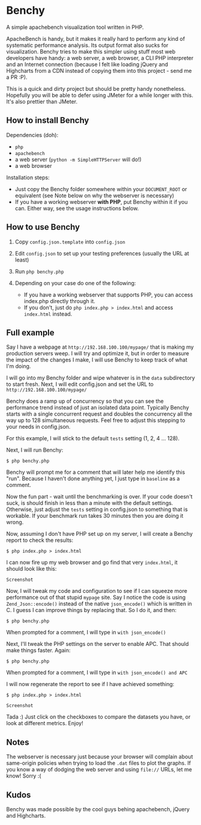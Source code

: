 Benchy 
======

A simple apachebench visualization tool written in PHP.

ApacheBench is handy, but it makes it really hard to perform any kind
of systematic performance analysis. Its output format also sucks for
visualization. Benchy tries to make this simpler using stuff most web
developers have handy: a web server, a web browser, a CLI PHP interpreter and an
Internet connection (because I felt like loading jQuery and Highcharts
from a CDN instead of copying them into this project - send me a PR :P).

This is a quick and dirty project but should be pretty handy nonetheless.
Hopefully you will be able to defer using JMeter for a while longer with this. It's also prettier than JMeter.


How to install Benchy
---------------------

Dependencies (doh):

 * `php`
 * `apachebench`
 * a web server (`python -m SimpleHTTPServer` will do!)
 * a web browser

Installation steps:

 * Just copy the Benchy folder somewhere within your `DOCUMENT_ROOT` or equivalent (see Note below on why the webserver is necessary)
 * If you have a working webserver **with PHP**, put Benchy within it if you
   can. Either way, see the usage instructions below.


How to use Benchy
-----------------

1. Copy `config.json.template` into `config.json`
2. Edit `config.json` to set up your testing preferences (usually the URL at least)
3. Run `php benchy.php`
4. Depending on your case do one of the following:

    *  If you have a working webserver that supports PHP, you can access index.php directly through it.
    * If you don't, just do `php index.php > index.html` and access `index.html` instead.


Full example
------------

Say I have a webpage at `http://192.168.100.100/mypage/` that is making my production
servers weep. I will try and optimize it, but in order to measure the impact of the
changes I make, I will use Benchy to keep track of what I'm doing.

I will go into my Benchy folder and wipe whatever is in the `data`  subdirectory to
start fresh. Next, I will edit config.json and set the URL to `http://192.168.100.100/mypage/`

Benchy does a ramp up of concurrency so that you can see the performance trend instead
of just an isolated data point. Typically Benchy starts with a single concurrent request
and doubles the concurrency all the way up to 128 simultaneous requests. Feel free to adjust
this stepping to your needs in config.json.

For this example, I will stick to the default `tests` setting (1, 2, 4 ... 128).

Next, I will run Benchy:

    $ php benchy.php

Benchy will prompt me for a comment that will later help me identify this "run". Because
I haven't done anything yet, I just type in `baseline` as a comment.

Now the fun part - wait until the benchmarking is over. If your code doesn't suck,
is should finish in less than a minute with the default settings. Otherwise, just
adjust the `tests` setting in config.json to something that is workable. If your
benchmark run takes 30 minutes then you are doing it wrong.

Now, assuming I don't have PHP set up on my server, I will create a Benchy report
to check the results:

    $ php index.php > index.html

I can now fire up my web browser and go find that very `index.html`, it should look
like this:

~~~~~~~~~~~~~~~~~~~~~~~~~~~~~~~~~~~
Screenshot
~~~~~~~~~~~~~~~~~~~~~~~~~~~~~~~~~~~

Now, I will tweak my code and configuration to see if I can squeeze more performance
out of that stupid `mypage` site. Say I notice the code is using `Zend_Json::encode()` instead
of the native `json_encode()` which is written in C. I guess I can improve things by
replacing that. So I do it, and then:

    $ php benchy.php

When prompted for a comment, I will type in `with json_encode()`

Next, I'll tweak the PHP settings on the server to enable APC. That should make
things faster. Again:

    $ php benchy.php

When prompted for a comment, I will type in `with json_encode() and APC`

I will now regenerate the report to see if I have achieved something:
    
    $ php index.php > index.html

~~~~~~~~~~~~~~~~~~~~~~~~~~~~~~~~~
Screenshot
~~~~~~~~~~~~~~~~~~~~~~~~~~~~~~~~~

Tada :) Just click on the checkboxes to compare the datasets you have, or
look at different metrics. Enjoy!



Notes
-----

The webserver is necessary just because your browser will complain about same-origin policies
when trying to load the `.dat` files to plot the graphs. If you know a way of dodging the
web server and using `file://` URLs, let me know! Sorry :(

Kudos
-----

Benchy was made possible by the cool guys behing apachebench, jQuery and Highcharts.


